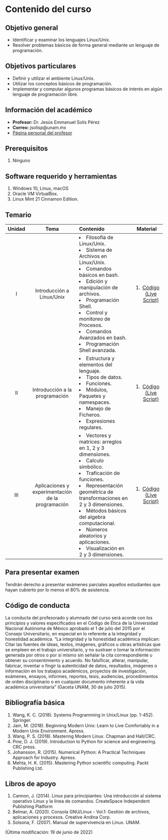 # Contenido del curso

## Objetivo general

<ul>
 <li> Identificar y examinar los lenguajes Linux/Unix. </li> 
 <li> Resolver problemas básicos de forma general mediante un lenguaje de programación. </li> 
</ul>

## Objetivos particulares

<ul>
 <li> Definir y utilizar el ambiente Linux/Unix. </li>
 <li> Utilizar los conceptos básicos de programación. </li>
 <li> Implementar y computar algunos programas básicos de interés en algún lenguaje de programación libre. </li>
</ul>

## Información del académico

<ul>
  <li> <b> Profesor: </b> Dr. Jesús Emmanuel Solís Pérez </li>
  <li> <b> Correo: </b> jsolisp@unam.mx </li>
  <li> <a href="https://jesolisp.github.io"> Página personal del profesor </a> </li>
</ul>

## Prerequisitos
<ol>
 <li> Ninguno </li>
</ol>

## Software requerido y herramientas
<ol>
 <li> Windows 10, Linux, macOS </li>
 <li> Oracle VM VirtualBox. </li>
 <li> Linux Mint 21 Cinnamon Edition. </li>
</ol>

## Temario

| **Unidad** | **Tema** | **Contenido** | **Material** |
|:---:|:---:|:---|:---:|
| I | Introducción a Linux/Unix | <li> Filosofı́a de Linux/Unix. </li> <li> Sistema de Archivos en Linux/Unix. </li> <li> Comandos básicos en bash. </li> <li> Edición y manipulación de archivos. </li> <li> Programación Shell. </li> <li> Control y monitoreo de Procesos. </li> <li> Comandos Avanzados en bash. </li> <li> Programación Shell avanzada. </li> | <ol><li>[Código (Live Script)](JESP_01_Introduccion_Linux_Unix.md)</li> </ol> |
| II | Introducción a la programación | <li> Estructura y elementos del lenguaje. </li> <li> Tipos de datos. </li> <li> Funciones. </li> <li> Módulos, Paquetes y namespaces. </li> <li> Manejo de Ficheros. </li> <li> Expresiones regulares. </li> | <ol><li>[Código (Live Script)](JESP_02_Introduccion_programacion.ipynb)</li> </ol> |
| III | Aplicaciones y experimentación de la programación | <li> Vectores y matrices: arreglos en 1, 2 y 3 dimensiones. </li> <li> Calculo simbólico. </li> <li> Traficación de funciones. </li> <li> Representación geométrica de transformaciones en 2 y 3 dimensiones. </li> <li> Métodos básicos del algebra computacional. </li> <li> Números aleatorios y aplicaciones. </li> <li> Visualización en 2 y 3 dimensiones. </li> | <ol><li>[Código (Live Script)](JESP_03_Aplicaciones_experimentacion.ipynb)</li> </ol> |

## Para presentar examen
Tendrán derecho a presentar exámenes parciales aquellos estudiantes que hayan cubierto por lo menos el 80% de asistencia.

## Código de conducta
La conducta del profesorado y alumnado del curso será acorde con los principios y valores especificados en el Código de Ética de la Universidad Nacional Autónoma de México aprobado el 1 de julio del 2015 por el Consejo Universitario, en especial en lo referente a la integridad y honestidad académica. “La integridad y la honestidad académica implican: Citar las fuentes de ideas, textos, imágenes, gráficos u obras artı́sticas que se empleen en el trabajo universitario, y no sustraer o tomar la información generada por otros o por sı́ mismo sin señalar la cita correspondiente u obtener su consentimiento y acuerdo. No falsificar, alterar, manipular, fabricar, inventar o fingir la autenticidad de datos, resultados, imágenes o información en los trabajos académicos, proyectos de investigación, exámenes, ensayos, informes, reportes, tesis, audiencias, procedimientos de orden disciplinario o en cualquier documento inherente a la vida académica universitaria” (Gaceta UNAM, 30 de julio 2015).

## Bibliografía básica
<ol>
 <li> Wang, K. C. (2018). Systems Programming in Unix/Linux (pp. 1-452). Springer. </li>
 <li> Jain, M. (2018). Beginning Modern Unix: Learn to Live Comfortably in a Modern Unix Environment. Apress. </li>
 <li> Wang, P. S. (2018). Mastering Modern Linux. Chapman and Hall/CRC. </li>
 <li> Pine, D. J. (2019). Introduction to Python for science and engineering. CRC press. </li>
 <li> Johansson, R. (2015). Numerical Python: A Practical Techniques Approach for Industry. Apress. </li>
 <li> Mehta, H. K. (2015). Mastering Python scientific computing. Packt Publishing Ltd. </li>
</ol>

## Libros de apoyo
<ol>
 <li> Cannon, J. (2014). Linux para principiantes: Una introducción al sistema operativo Linux y la línea de comandos. CreateSpace Independent Publishing Platform  </li>
 <li> Belmar, A. (2020). Consola GNU/Linux - Vol.1: Gestión de archivos, aplicaciones y procesos. Creative Andina Corp.
 <li> Solsona, F. (2007). Manual de supervivencia en Linux. UNAM. </li>
</ol>


(Última modificación: 19 de junio de 2022)
